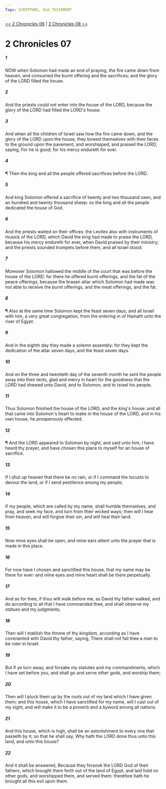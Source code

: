 ```yaml
---
Tags: SCRIPTURE, OLD_TESTAMENT
---
```


[<< 2 Chronicles 06](OLD_TESTAMENT/14_2_Chronicles/2_Chronicles_06.md) | [2 Chronicles 08 >>](OLD_TESTAMENT/14_2_Chronicles/2_Chronicles_08.md)

# 2 Chronicles 07

##### 1
 NOW when Solomon had made an end of praying, the fire came down from heaven, and consumed the burnt offering and the sacrifices; and the glory of the LORD filled the house.
##### 2
 And the priests could not enter into the house of the LORD, because the glory of the LORD had filled the LORD's house.
##### 3
 And when all the children of Israel saw how the fire came down, and the glory of the LORD upon the house, they bowed themselves with their faces to the ground upon the pavement, and worshipped, and praised the LORD, saying, For he is good; for his mercy endureth for ever.
##### 4
 ¶ Then the king and all the people offered sacrifices before the LORD.
##### 5
 And king Solomon offered a sacrifice of twenty and two thousand oxen, and an hundred and twenty thousand sheep: so the king and all the people dedicated the house of God.
##### 6
 And the priests waited on their offices: the Levites also with instruments of musick of the LORD, which David the king had made to praise the LORD, because his mercy endureth for ever, when David praised by their ministry; and the priests sounded trumpets before them, and all Israel stood.
##### 7
 Moreover Solomon hallowed the middle of the court that was before the house of the LORD: for there he offered burnt offerings, and the fat of the peace offerings, because the brasen altar which Solomon had made was not able to receive the burnt offerings, and the meat offerings, and the fat.
##### 8
 ¶ Also at the same time Solomon kept the feast seven days, and all Israel with him, a very great congregation, from the entering in of Hamath unto the river of Egypt.
##### 9
 And in the eighth day they made a solemn assembly: for they kept the dedication of the altar seven days, and the feast seven days.
##### 10
 And on the three and twentieth day of the seventh month he sent the people away into their tents, glad and merry in heart for the goodness that the LORD had shewed unto David, and to Solomon, and to Israel his people.
##### 11
 Thus Solomon finished the house of the LORD, and the king's house: and all that came into Solomon's heart to make in the house of the LORD, and in his own house, he prosperously effected.
##### 12
 ¶ And the LORD appeared to Solomon by night, and said unto him, I have heard thy prayer, and have chosen this place to myself for an house of sacrifice.
##### 13
 If I shut up heaven that there be no rain, or if I command the locusts to devour the land, or if I send pestilence among my people;
##### 14
 If my people, which are called by my name, shall humble themselves, and pray, and seek my face, and turn from their wicked ways; then will I hear from heaven, and will forgive their sin, and will heal their land.
##### 15
 Now mine eyes shall be open, and mine ears attent unto the prayer that is made in this place.
##### 16
 For now have I chosen and sanctified this house, that my name may be there for ever: and mine eyes and mine heart shall be there perpetually.
##### 17
 And as for thee, if thou wilt walk before me, as David thy father walked, and do according to all that I have commanded thee, and shalt observe my statues and my judgments;
##### 18
 Then will I stablish the throne of thy kingdom, according as I have covenanted with David thy father, saying, There shall not fail thee a man to be ruler in Israel.
##### 19
 But if ye turn away, and forsake my statutes and my commandments, which I have set before you, and shall go and serve other gods, and worship them;
##### 20
 Then will I pluck them up by the roots out of my land which I have given them; and this house, which I have sanctified for my name, will I cast out of my sight, and will make it to be a proverb and a byword among all nations.
##### 21
 And this house, which is high, shall be an astonishment to every one that passeth by it; so that he shall say, Why hath the LORD done thus unto this land, and unto this house?
##### 22
 And it shall be answered, Because they forsook the LORD God of their fathers, which brought them forth out of the land of Egypt, and laid hold on other gods, and worshipped them, and served them: therefore hath he brought all this evil upon them.
